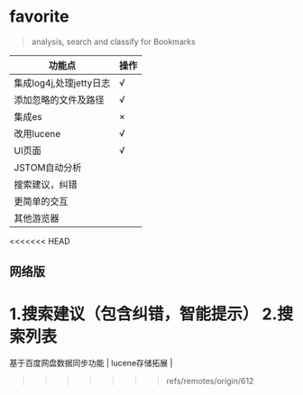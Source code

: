 # favorite
> analysis, search and classify for Bookmarks

功能点 					|操作	   
 -----------------------|----------
集成log4j,处理jetty日志	|		  √
添加忽略的文件及路径		|		  √
集成es					|		  ×
改用lucene				|		  √
UI页面					|		  √
JSTOM自动分析				|		   
搜索建议，纠错			|		   
更简单的交互				|		   
其他游览器				|		   
<<<<<<< HEAD




## 网络版
1.搜索建议（包含纠错，智能提示）
2.搜索列表
=======
基于百度网盘数据同步功能	|
lucene存储拓展			|
>>>>>>> refs/remotes/origin/612
